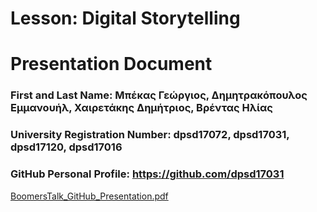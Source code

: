 # Lesson: Digital Storytelling
# Presentation Document

### First and Last Name: Μπέκας Γεώργιος, Δημητρακόπουλος Εμμανουήλ, Χαιρετάκης Δημήτριος, Βρέντας Ηλίας
### University Registration Number: dpsd17072, dpsd17031, dpsd17120, dpsd17016
### GitHub Personal Profile: https://github.com/dpsd17031


[BoomersTalk_GitHub_Presentation.pdf](https://github.com/dpsd17031/Digital-Storytelling-Group-Assignment/files/11633704/BoomersTalk_GitHub_Presentation.pdf)
